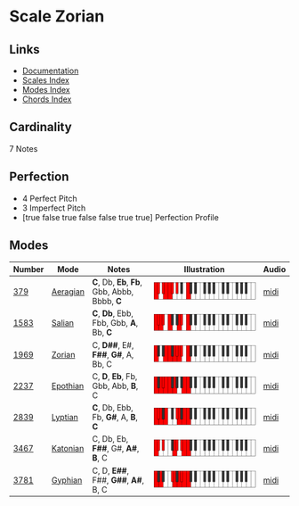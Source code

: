 # Scale Zorian

## Links

- [Documentation](index.md)
- [Scales Index](Scales.md)
- [Modes Index](Modes.md)
- [Chords Index](Chords.md)

## Cardinality

7 Notes

## Perfection

- 4 Perfect Pitch
- 3 Imperfect Pitch
- [true false true false false true true] Perfection Profile

## Modes

| Number | Mode | Notes | Illustration | Audio |
|--------|------|-------|--------------|-------|
| [379](https://ianring.com/musictheory/scales/379) | [Aeragian](ModeAeragian.md) | **C**, Db, **Eb**, **Fb**, Gbb, Abbb, Bbbb, **C** | ![CNaturalAeragian](ModeCNaturalAeragian.png) | [midi](https://github.com/edipermadi/music/blob/main/docs/ModeCNaturalAeragian.mid?raw=true) | 
| [1583](https://ianring.com/musictheory/scales/1583) | [Salian](ModeSalian.md) | **C**, **Db**, Ebb, Fbb, Gbb, **A**, Bb, **C** | ![CNaturalSalian](ModeCNaturalSalian.png) | [midi](https://github.com/edipermadi/music/blob/main/docs/ModeCNaturalSalian.mid?raw=true) | 
| [1969](https://ianring.com/musictheory/scales/1969) | [Zorian](ModeZorian.md) | C, **D##**, E#, **F##**, **G#**, A, Bb, C | ![CNaturalZorian](ModeCNaturalZorian.png) | [midi](https://github.com/edipermadi/music/blob/main/docs/ModeCNaturalZorian.mid?raw=true) | 
| [2237](https://ianring.com/musictheory/scales/2237) | [Epothian](ModeEpothian.md) | C, **D**, **Eb**, Fb, Gbb, Abb, **B**, C | ![CNaturalEpothian](ModeCNaturalEpothian.png) | [midi](https://github.com/edipermadi/music/blob/main/docs/ModeCNaturalEpothian.mid?raw=true) | 
| [2839](https://ianring.com/musictheory/scales/2839) | [Lyptian](ModeLyptian.md) | **C**, Db, Ebb, Fb, **G#**, A, **B**, **C** | ![CNaturalLyptian](ModeCNaturalLyptian.png) | [midi](https://github.com/edipermadi/music/blob/main/docs/ModeCNaturalLyptian.mid?raw=true) | 
| [3467](https://ianring.com/musictheory/scales/3467) | [Katonian](ModeKatonian.md) | C, Db, Eb, **F##**, G#, **A#**, **B**, C | ![CNaturalKatonian](ModeCNaturalKatonian.png) | [midi](https://github.com/edipermadi/music/blob/main/docs/ModeCNaturalKatonian.mid?raw=true) | 
| [3781](https://ianring.com/musictheory/scales/3781) | [Gyphian](ModeGyphian.md) | C, D, **E##**, F##, **G##**, **A#**, B, C | ![CNaturalGyphian](ModeCNaturalGyphian.png) | [midi](https://github.com/edipermadi/music/blob/main/docs/ModeCNaturalGyphian.mid?raw=true) | 
